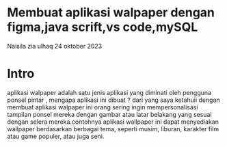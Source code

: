 # Membuat aplikasi walpaper dengan figma,java scrift,vs code,mySQL
Naisila zia ulhaq 24 oktober 2023

# Intro  
aplikasi walpaper adalah satu jenis aplikasi yang diminati oleh pengguna ponsel pintar , mengapa aplikasi ini dibuat ? dari yang saya ketahuii dengan membuat aplikasi walpaper ini  orang sering ingin  mempersonalisasi tampilan ponsel mereka dengan gambar atau latar belakang yang sesuai dengan selera mereka.contohnya aplikasi wallpaper ini dapat menyediakan wallpaper berdasarkan berbagai tema, seperti musim, liburan, karakter film atau game populer, atau juga seni.
   
